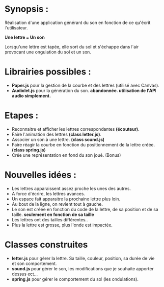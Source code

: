 # Synopsis :

Réalisation d'une application générant du son en fonction de ce qu'écrit l'utilisateur.

**Une lettre = Un son**

Lorsqu'une lettre est tapée, elle sort du sol et s'échappe dans l'air provocant une ongulation du sol et un son.


# Librairies possibles :

- **Paper.js** pour la gestion de la courbe et des lettres (utilisé avec Canvas).
- **Audiolet.js** pour la génération du son. **abandonnée. utilisation de l'API audio simplement.**


# Etapes :

- Reconnaitre et afficher les lettres correspondantes **(écouteur)**.
- Faire l'animation des lettres **(class letter.js)**.
- Associer un son à une lettre. **(class sound.js)**
- Faire réagir la courbe en fonction du positionnement de la lettre créée. **(class spring.js)**
- Crée une représentation en fond du son joué. (Bonus)


# Nouvelles idées :

- Les lettres apparaissent assez proche les unes des autres.
- A force d'écrire, les lettres avances.
- Un espace fait apparaitre la prochaine lettre plus loin.
- Au bout de la ligne, on revient tout à gauche.
- Le son est créée en fonction du code de la lettre, de sa position et de sa taille. **seulement en fonction de sa taille**
- Les lettres ont des tailles différentes..
- Plus la lettre est grosse, plus l'onde est impactée.


# Classes construites

- **letter.js** pour gérer la lettre. Sa taille, couleur, position, sa durée de vie et son comportement.
- **sound.js** pour gérer le son, les modifications que je souhaite apporter dessus ect... 
- **spring.js** pour gérer le comportement du sol (les ondulations).

